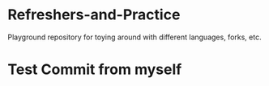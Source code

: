 # Refreshers-and-Practice
Playground repository for toying around with different languages, forks, etc.
# Test Commit from myself

